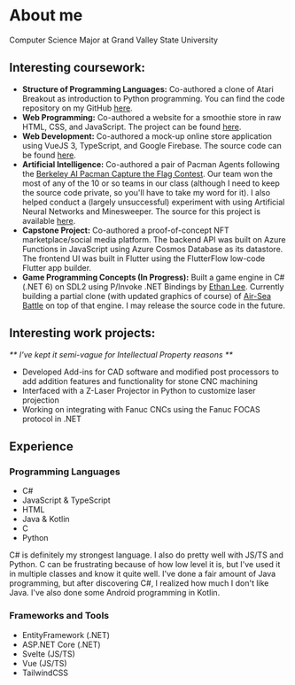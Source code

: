# About me

Computer Science Major at Grand Valley State University

## Interesting coursework:

* __Structure of Programming Languages:__ Co-authored a clone of Atari Breakout as introduction to Python programming.
You can find the code repository on my GitHub [here](https://github.com/adv68/343breakout).
* __Web Programming:__ Co-authored a website for a smoothie store in raw HTML, CSS, and JavaScript. The project can be found [here](https://github.com/adv68/CIS238-Website-Project).
* __Web Development:__ Co-authored a mock-up online store application using VueJS 3, TypeScript, and Google Firebase. The source code can be found [here](https://github.com/adv68/cis371project).
* __Artificial Intelligence:__ Co-authored a pair of Pacman Agents following the [Berkeley AI Pacman Capture the Flag Contest](http://ai.berkeley.edu/contest.html). Our team won the most of any of the 10 or so teams in our class (although I need to keep the source code private, so you'll have to take my word for it). I also helped conduct a (largely unsuccessful) experiment with using Artificial Neural Networks and Minesweeper. The source for this project is available [here](https://github.com/adv68/python-tkinter-minesweeper).
* __Capstone Project:__ Co-authored a proof-of-concept NFT marketplace/social media platform. The backend API was built on Azure Functions in JavaScript using Azure Cosmos Database as its datastore. The frontend UI was built in Flutter using the FlutterFlow low-code Flutter app builder.
* __Game Programming Concepts (In Progress):__ Built a game engine in C# (.NET 6) on SDL2 using P/Invoke .NET Bindings by [Ethan Lee](https://github.com/flibitijibibo/SDL2-CS). Currently building a partial clone (with updated graphics of course) of [Air-Sea Battle](https://en.wikipedia.org/wiki/Air-Sea_Battle) on top of that engine. I may release the source code in the future.

## Interesting work projects:

_** I've kept it semi-vague for Intellectual Property reasons **_
* Developed Add-ins for CAD software and modified post processors to add addition features and functionality for stone CNC machining
* Interfaced with a Z-Laser Projector in Python to customize laser projection
* Working on integrating with Fanuc CNCs using the Fanuc FOCAS protocol in .NET

## Experience

### Programming Languages

* C#
* JavaScript & TypeScript
* HTML
* Java & Kotlin
* C
* Python

C# is definitely my strongest language. I also do pretty well with JS/TS and Python. C can be frustrating because of how low level it is, but I've used it in multiple classes and know it quite well. I've done a fair amount of Java programming, but after discovering C#, I realized how much I don't like Java. I've also done some Android programming in Kotlin.

### Frameworks and Tools

* EntityFramework (.NET)
* ASP.NET Core (.NET)
* Svelte (JS/TS)
* Vue (JS/TS)
* TailwindCSS